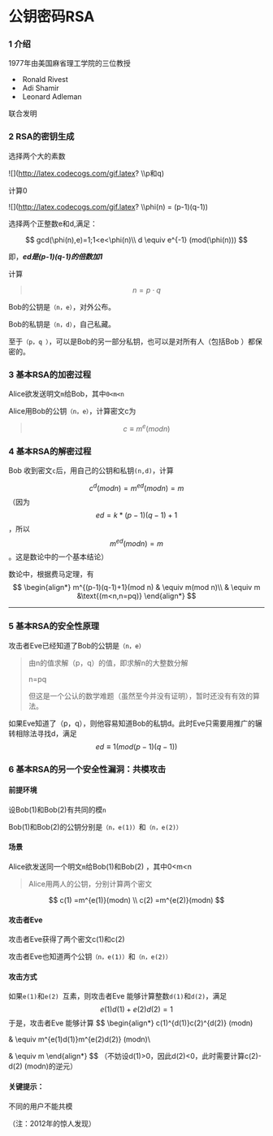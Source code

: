 # 公钥密码RSA

### 1 介绍

1977年由美国麻省理工学院的三位教授

- ​        Ronald Rivest
- ​        Adi Shamir
- ​        Leonard Adleman

联合发明

### 2 RSA的密钥生成

选择两个大的素数

![](http://latex.codecogs.com/gif.latex? \\\p和q) 


计算0

![](http://latex.codecogs.com/gif.latex? \\\phi(n) = (p-1)(q-1)) 

选择两个正整数e和d,满足：

$$
gcd(\phi(n),e)=1;1<e<\phi(n)\\
d \equiv e^{-1}  (mod(\phi(n)))
$$

即，***ed是(p-1)(q-1)的倍数加1***

计算

> $$
> n=p \cdot  q
> $$
>

Bob的公钥是`（n，e）`，对外公布。

Bob的私钥是`（n，d）`，自己私藏。

至于`（p，q ）`，可以是Bob的另一部分私钥，也可以是对所有人（包括Bob ）都保密的。

### 3 基本RSA的加密过程

Alice欲发送明文`m`给Bob，其中`0<m<n `

Alice用Bob的公钥`（n，e）`，计算密文c为

> $$
> c \equiv m^{e}(mod n)
> $$
>

### 4 基本RSA的解密过程

Bob 收到密文`c`后，用自己的公钥和私钥`(n,d)`，计算

$$
c^{d}(modn)=m^{ed}(modn)=m
$$
（因为 $$ed=k*(p-1)(q-1)+1$$，所以 $$m^{ed}(modn)=m$$。这是数论中的一个基本结论）

数论中，根据费马定理，有
$$
\begin{align*}
m^{(p-1)(q-1)+1}(mod n)
& \equiv m(mod n)\\
& \equiv m     &\text{(m<n,n=pq)}
\end{align*}
$$

----

### 5 基本RSA的安全性原理

攻击者Eve已经知道了Bob的公钥是`（n，e）`

> 由n的值求解（p，q）的值，即求解n的大整数分解
>
> n=pq
>
> 但这是一个公认的数学难题（虽然至今并没有证明），暂时还没有有效的算法。

如果Eve知道了（p，q），则他容易知道Bob的私钥d。此时Eve只需要用推广的辗转相除法寻找d，满足
$$
ed \equiv 1(mod(p-1)(q-1))
$$

### 6 基本RSA的另一个安全性漏洞：共模攻击

#### 前提环境

设Bob(1)和Bob(2)有共同的模`n`

Bob(1)和Bob(2)的公钥分别是`（n，e(1)）`和`（n，e(2)） `

#### 场景

Alice欲发送同一个明文`m`给Bob(1)和Bob(2) ，其中0<m<n 

> Alice用两人的公钥，分别计算两个密文

$$
c(1) =m^{e(1)}(modn) \\
c(2) =m^{e(2)}(modn)
$$

#### 攻击者Eve

攻击者Eve获得了两个密文c(1)和c(2) 

攻击者Eve也知道两个公钥`（n，e(1)）`和`（n，e(2)） `

#### 攻击方式

如果`e(1)`和`e(2) `互素，则攻击者Eve 能够计算整数`d(1)`和`d(2)`，满足
$$
e(1)d(1)+e(2)d(2) =1
$$
于是，攻击者Eve 能够计算
$$
\begin{align*}
c(1)^{d(1)}c(2)^{d(2)} (modn)

& \equiv m^{e(1)d(1)}m^{e(2)d(2)} (modn)\\

& \equiv m
\end{align*}
$$
（不妨设d(1)>0，因此d(2)<0，此时需要计算c(2)-d(2) (modn)的逆元）

#### 关键提示：

不同的用户不能共模

（注：2012年的惊人发现）



